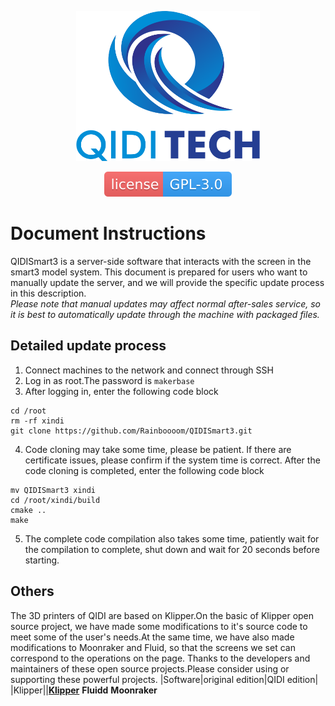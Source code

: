 <p align="center"><img src="https://github.com/Rainboooom/test/blob/main/QIDI.png" height="240" alt="QIDI's logo" /></p>
<p align="center"><a href="/LICENSE"><img alt="GPL-V3.0 License" src="https://github.com/Rainboooom/test/blob/main/qidi.svg"></a></p>

# Document Instructions
QIDISmart3 is a server-side software that interacts with the screen in the smart3 model system. This document is prepared for users who want to manually update the server, and we will provide the specific update process in this description.  
*Please note that manual updates may affect normal after-sales service, so it is best to automatically update through the machine with packaged files.*

## Detailed update process
1. Connect machines to the network and connect through SSH
2. Log in as root.The password is `makerbase`
3. After logging in, enter the following code block
```shell
cd /root
rm -rf xindi
git clone https://github.com/Rainboooom/QIDISmart3.git
```
4. Code cloning may take some time, please be patient. If there are certificate issues, please confirm if the system time is correct. After the code cloning is completed, enter the following code block
```shell
mv QIDISmart3 xindi
cd /root/xindi/build
cmake ..
make
```
5. The complete code compilation also takes some time, patiently wait for the compilation to complete, shut down and wait for 20 seconds before starting.

## Others

The 3D printers of QIDI are based on Klipper.On the basic of Klipper open source project, we have made some modifications to it's source code to meet some of the user's needs.At the same time, we have also made modifications to Moonraker and Fluid, so that the screens we set can correspond to the operations on the page.
Thanks to the developers and maintainers of these open source projects.Please consider using or supporting these powerful projects.
|Software|original edition|QIDI edition|
|Klipper||**[Klipper]()**
**Fluidd**
**Moonraker**










  

